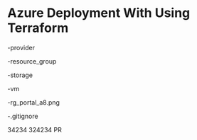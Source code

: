 # Azure Deployment With Using Terraform

-provider

-resource_group

-storage

-vm

-rg_portal_a8.png

-.gitignore


34234
324234
PR
